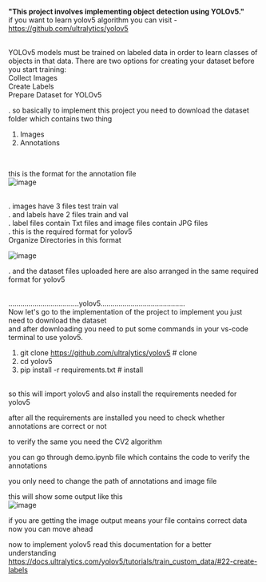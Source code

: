 <b>"This project involves implementing object detection using YOLOv5." </b> </br>
if you want to learn yolov5 algorithm you can visit - https://github.com/ultralytics/yolov5 </br></br>

YOLOv5 models must be trained on labeled data in order to learn classes of objects in that data. There are two options for creating your dataset before you start training:</br>
Collect Images </br>
Create Labels </br>
Prepare Dataset for YOLOv5 </br>


. so basically to implement this project you need to download the dataset folder which contains two thing </br>
  1. Images
  2. Annotations
</br>

this is the format for the annotation file</br>
![image](https://github.com/chandranavinn/object_detection_using_yolov5/assets/73417896/bdbd5caf-9683-46af-a14b-0b50051e0a48)

</br>
. images have 3 files test train val </br>
. and labels have 2 files train and val </br>
. label files contain Txt files and image files contain JPG files </br>
. this is the required format for yolov5 </br>
Organize Directories in this format 

![image](https://github.com/chandranavinn/object_detection_using_yolov5/assets/73417896/df1b5a52-73e5-48b4-9143-666ca8c72301)

. and the dataset files uploaded here are also arranged in the same required format for yolov5 </br>


</br>...................................yolov5..........................................</br>
Now let's go to the implementation of the project to implement you just need to download the dataset </br>
and after downloading you need to put some commands in your vs-code terminal to use yolov5.</br>

  1. git clone https://github.com/ultralytics/yolov5  # clone
  2. cd yolov5
  3. pip install -r requirements.txt  # install
</br>
so this will import yolov5 and also  install the requirements needed for yolov5</br>

after all the requirements are installed you need to check whether annotations are correct or not</br>

to verify the same you need the CV2 algorithm</br>

you can go through demo.ipynb file which contains the code to verify the annotations </br>

you only need to change the path of annotations and image file </br>

this will show some output like this </br>
![image](https://github.com/chandranavinn/object_detection_using_yolov5/assets/73417896/9fcd5317-497a-4424-9eda-d178de307d3d)

if you are getting the image output means your file contains correct data now you can move ahead </br>

now to implement yolov5 read this documentation for a better understanding https://docs.ultralytics.com/yolov5/tutorials/train_custom_data/#22-create-labels </br>

